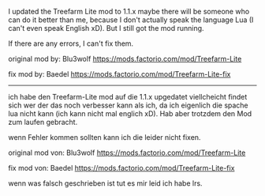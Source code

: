I updated the Treefarm Lite mod to 1.1.x
maybe there will be someone who can do it better than me,
because I don't actually speak the language Lua (I can't even speak English xD). But I still got the mod running.

If there are any errors, I can't fix them.

original mod by: Blu3wolf
https://mods.factorio.com/mod/Treefarm-Lite

fix mod by: Baedel
https://mods.factorio.com/mod/Treefarm-Lite-fix


------------------------------------------------------------------


ich habe den Treefarm-Lite mod auf die 1.1.x upgedatet
viellcheicht findet sich wer der das noch verbesser kann als ich,
da ich eigenlich die spache lua nicht kann (ich kann nicht mal englich xD). Hab aber trotzdem den Mod zum laufen gebracht.

wenn Fehler kommen sollten kann ich die leider nicht fixen.

original mod von:  Blu3wolf 
https://mods.factorio.com/mod/Treefarm-Lite

fix mod von: Baedel
https://mods.factorio.com/mod/Treefarm-Lite-fix

wenn was falsch geschrieben ist tut es mir leid ich habe lrs.